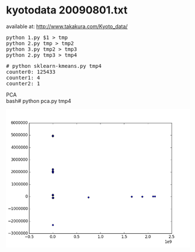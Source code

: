 # kyotodata 20090801.txt

available at: http://www.takakura.com/Kyoto_data/

<pre>
python 1.py $1 > tmp
python 2.py tmp > tmp2
python 3.py tmp2 > tmp3
python 2.py tmp3 > tmp4
</pre>

<pre>
# python sklearn-kmeans.py tmp4
counter0: 125433
counter1: 4
counter2: 1
</pre>

PCA <br>
bash# python pca.py tmp4

<img src="KyotoData-20090801.png">
